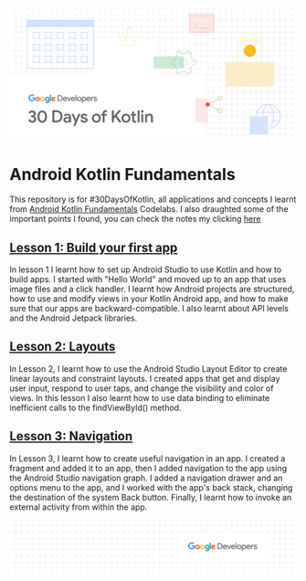 ![#30DaysOfKotlin](https://github.com/jainayu/Android-Kotlin-Fundamentals/blob/master/%2330DaysOfKotlin.png)

# Android Kotlin Fundamentals
This repository is for #30DaysOfKotlin, all applications and concepts I learnt from [Android Kotlin Fundamentals](https://developer.android.com/courses/kotlin-android-fundamentals/overview) Codelabs.
I also draughted some of the important points I found, you can check the notes my clicking [here](https://www.evernote.com/shard/s672/sh/6ec55366-19fb-4dd5-826d-a266801d00f7/8e2bd36a9a3c407b9f7fb8fc9bf7e0b3)

## [Lesson 1: Build your first app](https://developer.android.com/courses/kotlin-android-fundamentals/overview#lesson_1_build_your_first_app)

In lesson 1 I learnt how to set up Android Studio to use Kotlin and how to build apps. I started with "Hello World" and moved up to an app that uses image files and a click handler. I learnt how Android projects are structured, how to use and modify views in your Kotlin Android app, and how to make sure that our apps are backward-compatible. I also learnt about API levels and the Android Jetpack libraries.

## [Lesson 2: Layouts](https://developer.android.com/courses/kotlin-android-fundamentals/overview#lesson_2_layouts)

In Lesson 2, I learnt how to use the Android Studio Layout Editor to create linear layouts and constraint layouts. I created apps that get and display user input, respond to user taps, and change the visibility and color of views. In this lesson I also learnt how to use data binding to eliminate inefficient calls to the findViewById() method.

## [Lesson 3: Navigation](https://codelabs.developers.google.com/codelabs/kotlin-android-training-create-and-add-fragment/index.html?index=..%2F..android-kotlin-fundamentals#0)

In Lesson 3, I learnt how to create useful navigation in an app. I created a fragment and added it to an app, then I added navigation to the app using the Android Studio navigation graph. I added a navigation drawer and an options menu to the app, and I worked with the app's back stack, changing the destination of the system Back button. Finally, I learnt how to invoke an external activity from within the app.

![GoogleDeveloperFooterImage](https://github.com/jainayu/Android-Kotlin-Fundamentals/blob/master/GoogleDeveloper.png)
